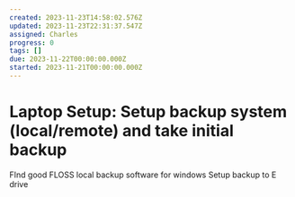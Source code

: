 ```yaml
---
created: 2023-11-23T14:58:02.576Z
updated: 2023-11-23T22:31:37.547Z
assigned: Charles
progress: 0
tags: []
due: 2023-11-22T00:00:00.000Z
started: 2023-11-21T00:00:00.000Z
---
```


# Laptop Setup: Setup backup system (local/remote) and take initial backup

FInd good FLOSS local backup software for windows
Setup backup to E drive
